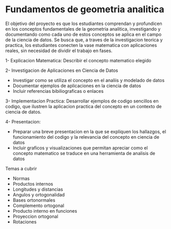 # Fundamentos de geometria analitica

El objetivo del proyecto es que los estudiantes comprendan y profundicen en los conceptos fundamentales de la geometria analitica, 
investigando y documentando como cada uno de estos conceptos se aplica en el campo de la ciencia de datos. Se busca que, a traves 
de la investigacion teorica y practica, los estudiantes conecten la vase matematica con aplicaciones reales, sin necesidad de dividir el trabajo en fases.

1- Explicacion Matematica: Describir el concepto matematico elegido

2- Investigacion de Aplicaciones en Ciencia de Datos
- Investigar como se utiliza el concepto en el analiis y modelado de datos
- Documentar ejemplos de aplicaciones en la ciencia de datos
- Incluir referencias bibiliograficas o enlaces

3- Implementacion Practica: Desarrollar ejemplos de codigo sencillos en codigo, que ilustren la aplicacion practica del concepto en un contexto de ciencia de datos.

4- Presentacion:
- Preparar una breve presentacion en la que se expliquen los hallazgos, el funcionamiento del codigo y la relevancia del concepto en ciencia de datos
- Incluir graficos y visualizaciones que permitan apreciar como el concepto matematico se traduce en una herramienta de analisis de datos


Temas a cubrir

- Normas
- Productos internos
- Longitudes y distancias
- Angulos y ortogonalidad
- Bases ortonormales
- Complemento ortogonal
- Producto interno en funciones
- Proyeccion ortogonal
- Rotaciones


